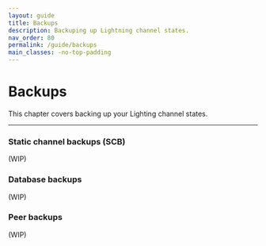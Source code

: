 ```yaml
---
layout: guide
title: Backups
description: Backuping up Lightning channel states.
nav_order: 80
permalink: /guide/backups
main_classes: -no-top-padding
---
```


# Backups

This chapter covers backing up your Lighting channel states.

---

### Static channel backups (SCB)

(WIP)

### Database backups

(WIP)

### Peer backups

(WIP)